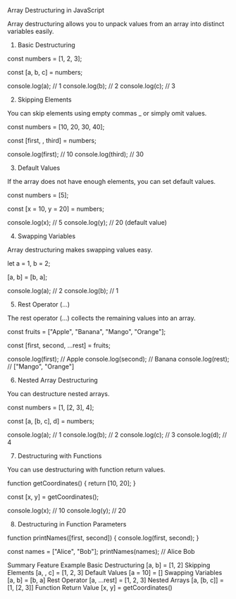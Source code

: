 Array Destructuring in JavaScript

Array destructuring allows you to unpack values from an array into distinct variables easily.
1. Basic Destructuring

const numbers = [1, 2, 3];

const [a, b, c] = numbers;

console.log(a); // 1
console.log(b); // 2
console.log(c); // 3

2. Skipping Elements

You can skip elements using empty commas _ or simply omit values.

const numbers = [10, 20, 30, 40];

const [first, , third] = numbers;

console.log(first); // 10
console.log(third); // 30

3. Default Values

If the array does not have enough elements, you can set default values.

const numbers = [5];

const [x = 10, y = 20] = numbers;

console.log(x); // 5
console.log(y); // 20 (default value)

4. Swapping Variables

Array destructuring makes swapping values easy.

let a = 1, b = 2;

[a, b] = [b, a];

console.log(a); // 2
console.log(b); // 1

5. Rest Operator (...)

The rest operator (...) collects the remaining values into an array.

const fruits = ["Apple", "Banana", "Mango", "Orange"];

const [first, second, ...rest] = fruits;

console.log(first); // Apple
console.log(second); // Banana
console.log(rest); // ["Mango", "Orange"]

6. Nested Array Destructuring

You can destructure nested arrays.

const numbers = [1, [2, 3], 4];

const [a, [b, c], d] = numbers;

console.log(a); // 1
console.log(b); // 2
console.log(c); // 3
console.log(d); // 4

7. Destructuring with Functions

You can use destructuring with function return values.

function getCoordinates() {
  return [10, 20];
}

const [x, y] = getCoordinates();

console.log(x); // 10
console.log(y); // 20

8. Destructuring in Function Parameters

function printNames([first, second]) {
  console.log(first, second);
}

const names = ["Alice", "Bob"];
printNames(names); // Alice Bob

Summary
Feature	Example
Basic Destructuring	[a, b] = [1, 2]
Skipping Elements	[a, , c] = [1, 2, 3]
Default Values	[a = 10] = []
Swapping Variables	[a, b] = [b, a]
Rest Operator	[a, ...rest] = [1, 2, 3]
Nested Arrays	[a, [b, c]] = [1, [2, 3]]
Function Return Value	[x, y] = getCoordinates()
